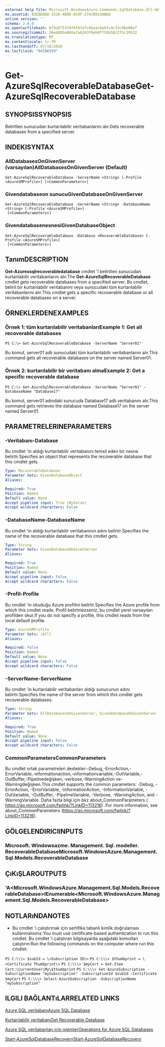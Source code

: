 ```yaml
---
external help file: Microsoft.WindowsAzure.Commands.SqlDatabase.dll-Help.xml
ms.assetid: 83E8DAD8-151A-408D-819F-274CB813ABDA
online version: ''
schema: 2.0.0
ms.openlocfilehash: 6f9a5753fdf4f87afc6baacbe9fc4c33c9be08ef
ms.sourcegitcommit: 56ed085a868afa8263f8eb0f755b5822f5c29532
ms.translationtype: MT
ms.contentlocale: tr-TR
ms.lasthandoff: 07/18/2020
ms.locfileid: "94106559"
---
```

# <span data-ttu-id="6dae1-101">Get-AzureSqlRecoverableDatabase</span><span class="sxs-lookup"><span data-stu-id="6dae1-101">Get-AzureSqlRecoverableDatabase</span></span>

## <span data-ttu-id="6dae1-102">SYNOPSIS</span><span class="sxs-lookup"><span data-stu-id="6dae1-102">SYNOPSIS</span></span>
<span data-ttu-id="6dae1-103">Belirtilen sunucudan kurtarılabilir veritabanlarını alır.</span><span class="sxs-lookup"><span data-stu-id="6dae1-103">Gets recoverable databases from a specified server.</span></span>

## <span data-ttu-id="6dae1-104">INDEKI</span><span class="sxs-lookup"><span data-stu-id="6dae1-104">SYNTAX</span></span>

### <span data-ttu-id="6dae1-105">AllDatabasesOnGivenServer (varsayılan)</span><span class="sxs-lookup"><span data-stu-id="6dae1-105">AllDatabasesOnGivenServer (Default)</span></span>
```
Get-AzureSqlRecoverableDatabase -ServerName <String> [-Profile <AzureSMProfile>] [<CommonParameters>]
```

### <span data-ttu-id="6dae1-106">Givendatabaseon sunucu</span><span class="sxs-lookup"><span data-stu-id="6dae1-106">GivenDatabaseOnGivenServer</span></span>
```
Get-AzureSqlRecoverableDatabase -ServerName <String> -DatabaseName <String> [-Profile <AzureSMProfile>]
 [<CommonParameters>]
```

### <span data-ttu-id="6dae1-107">Givendatabasenesnesi</span><span class="sxs-lookup"><span data-stu-id="6dae1-107">GivenDatabaseObject</span></span>
```
Get-AzureSqlRecoverableDatabase -Database <RecoverableDatabase> [-Profile <AzureSMProfile>]
 [<CommonParameters>]
```

## <span data-ttu-id="6dae1-108">Tanım</span><span class="sxs-lookup"><span data-stu-id="6dae1-108">DESCRIPTION</span></span>
<span data-ttu-id="6dae1-109">**Get-Azuressqlrecoverabledatabase** cmdlet 'i belirtilen sunucudan kurtarılabilir veritabanlarını alır.</span><span class="sxs-lookup"><span data-stu-id="6dae1-109">The **Get-AzureSqlRecoverableDatabase** cmdlet gets recoverable databases from a specified server.</span></span>
<span data-ttu-id="6dae1-110">Bu cmdlet, belirli bir kurtarılabilir veritabanını veya sunucudaki tüm kurtarılabilir veritabanlarını alır.</span><span class="sxs-lookup"><span data-stu-id="6dae1-110">This cmdlet gets a specific recoverable database or all recoverable databases on a server.</span></span>

## <span data-ttu-id="6dae1-111">ÖRNEKLERDEN</span><span class="sxs-lookup"><span data-stu-id="6dae1-111">EXAMPLES</span></span>

### <span data-ttu-id="6dae1-112">Örnek 1: tüm kurtarılabilir veritabanları</span><span class="sxs-lookup"><span data-stu-id="6dae1-112">Example 1: Get all recoverable databases</span></span>
```
PS C:\> Get-AzureSqlRecoverableDatabase -ServerName "Server01"
```

<span data-ttu-id="6dae1-113">Bu komut, server01 adlı sunucudaki tüm kurtarılabilir veritabanlarını alır.</span><span class="sxs-lookup"><span data-stu-id="6dae1-113">This command gets all recoverable databases on the server named Server01.</span></span>

### <span data-ttu-id="6dae1-114">Örnek 2: kurtarılabilir bir veritabanı alma</span><span class="sxs-lookup"><span data-stu-id="6dae1-114">Example 2: Get a specific recoverable database</span></span>
```
PS C:\> Get-AzureSqlRecoverableDatabase -ServerName "Server01" -DatabaseName "Database17"
```

<span data-ttu-id="6dae1-115">Bu komut, server01 adındaki sunucuda Database17 adlı veritabanını alır.</span><span class="sxs-lookup"><span data-stu-id="6dae1-115">This command gets retrieves the database named Database17 on the server named Server01.</span></span>

## <span data-ttu-id="6dae1-116">PARAMETRELERINE</span><span class="sxs-lookup"><span data-stu-id="6dae1-116">PARAMETERS</span></span>

### <span data-ttu-id="6dae1-117">-Veritabanı</span><span class="sxs-lookup"><span data-stu-id="6dae1-117">-Database</span></span>
<span data-ttu-id="6dae1-118">Bu cmdlet 'in aldığı kurtarılabilir veritabanını temsil eden bir nesne belirtir.</span><span class="sxs-lookup"><span data-stu-id="6dae1-118">Specifies an object that represents the recoverable database that this cmdlet gets.</span></span>

```yaml
Type: RecoverableDatabase
Parameter Sets: GivenDatabaseObject
Aliases: 

Required: True
Position: Named
Default value: None
Accept pipeline input: True (ByValue)
Accept wildcard characters: False
```

### <span data-ttu-id="6dae1-119">-DatabaseName</span><span class="sxs-lookup"><span data-stu-id="6dae1-119">-DatabaseName</span></span>
<span data-ttu-id="6dae1-120">Bu cmdlet 'in aldığı kurtarılabilir veritabanının adını belirtir.</span><span class="sxs-lookup"><span data-stu-id="6dae1-120">Specifies the name of the recoverable database that this cmdlet gets.</span></span>

```yaml
Type: String
Parameter Sets: GivenDatabaseOnGivenServer
Aliases: 

Required: True
Position: Named
Default value: None
Accept pipeline input: False
Accept wildcard characters: False
```

### <span data-ttu-id="6dae1-121">-Profil</span><span class="sxs-lookup"><span data-stu-id="6dae1-121">-Profile</span></span>
<span data-ttu-id="6dae1-122">Bu cmdlet 'in okuduğu Azure profilini belirtir.</span><span class="sxs-lookup"><span data-stu-id="6dae1-122">Specifies the Azure profile from which this cmdlet reads.</span></span>
<span data-ttu-id="6dae1-123">Profil belirtmezseniz, bu cmdlet yerel varsayılan profilden okur.</span><span class="sxs-lookup"><span data-stu-id="6dae1-123">If you do not specify a profile, this cmdlet reads from the local default profile.</span></span>

```yaml
Type: AzureSMProfile
Parameter Sets: (All)
Aliases: 

Required: False
Position: Named
Default value: None
Accept pipeline input: False
Accept wildcard characters: False
```

### <span data-ttu-id="6dae1-124">-ServerName</span><span class="sxs-lookup"><span data-stu-id="6dae1-124">-ServerName</span></span>
<span data-ttu-id="6dae1-125">Bu cmdlet 'in kurtarılabilir veritabanları aldığı sunucunun adını belirtir.</span><span class="sxs-lookup"><span data-stu-id="6dae1-125">Specifies the name of the server from which this cmdlet gets recoverable databases.</span></span>

```yaml
Type: String
Parameter Sets: AllDatabasesOnGivenServer, GivenDatabaseOnGivenServer
Aliases: 

Required: True
Position: Named
Default value: None
Accept pipeline input: False
Accept wildcard characters: False
```

### <span data-ttu-id="6dae1-126">CommonParameters</span><span class="sxs-lookup"><span data-stu-id="6dae1-126">CommonParameters</span></span>
<span data-ttu-id="6dae1-127">Bu cmdlet ortak parametreleri destekler:-Debug,-ErrorAction,-ErrorVariable,-ınformationaction,-ınformationvariable,-OutVariable,-OutBuffer,-Pipelinedeğişken,-verbose,-WarningAction ve-Warningdeğişken.</span><span class="sxs-lookup"><span data-stu-id="6dae1-127">This cmdlet supports the common parameters: -Debug, -ErrorAction, -ErrorVariable, -InformationAction, -InformationVariable, -OutVariable, -OutBuffer, -PipelineVariable, -Verbose, -WarningAction, and -WarningVariable.</span></span> <span data-ttu-id="6dae1-128">Daha fazla bilgi için bkz about_CommonParameters ( https://go.microsoft.com/fwlink/?LinkID=113216) .</span><span class="sxs-lookup"><span data-stu-id="6dae1-128">For more information, see about_CommonParameters (https://go.microsoft.com/fwlink/?LinkID=113216).</span></span>

## <span data-ttu-id="6dae1-129">GÖLGELENDIRICI</span><span class="sxs-lookup"><span data-stu-id="6dae1-129">INPUTS</span></span>

### <span data-ttu-id="6dae1-130">Microsoft. Windowsazme. Management. Sql. modeller. RecoverableDatabase</span><span class="sxs-lookup"><span data-stu-id="6dae1-130">Microsoft.WindowsAzure.Management.Sql.Models.RecoverableDatabase</span></span>

## <span data-ttu-id="6dae1-131">ÇıKıŞLAR</span><span class="sxs-lookup"><span data-stu-id="6dae1-131">OUTPUTS</span></span>

### <span data-ttu-id="6dae1-132">'A\<Microsoft.WindowsAzure.Management.Sql.Models.RecoverableDatabase\></span><span class="sxs-lookup"><span data-stu-id="6dae1-132">IEnumerable\<Microsoft.WindowsAzure.Management.Sql.Models.RecoverableDatabase\></span></span>

## <span data-ttu-id="6dae1-133">NOTLARıNDA</span><span class="sxs-lookup"><span data-stu-id="6dae1-133">NOTES</span></span>
* <span data-ttu-id="6dae1-134">Bu cmdlet 'i çalıştırmak için sertifika tabanlı kimlik doğrulaması kullanmalısınız.</span><span class="sxs-lookup"><span data-stu-id="6dae1-134">You must use certificate-based authentication to run this cmdlet.</span></span> <span data-ttu-id="6dae1-135">Bu cmdlet 'i çalıştıran bilgisayarda aşağıdaki komutları çalıştırın:</span><span class="sxs-lookup"><span data-stu-id="6dae1-135">Run the following commands on the computer where run this cmdlet:</span></span> 

`PS C:\\\> $subId = \<Subscription ID\>`
`PS C:\\\> $thumbprint = \<Certificate Thumbprint\>`
`PS C:\\\> $myCert = Get-Item Cert:\CurrentUser\My\$thumbprint`
`PS C:\\\> Set-AzureSubscription -SubscriptionName "mySubscription" -SubscriptionId $subId -Certificate $myCert`
`PS C:\\\> Select-AzureSubscription -SubscriptionName "mySubscription"`

## <span data-ttu-id="6dae1-136">ILGILI BAĞLANTıLAR</span><span class="sxs-lookup"><span data-stu-id="6dae1-136">RELATED LINKS</span></span>

[<span data-ttu-id="6dae1-137">Azure SQL veritabanı</span><span class="sxs-lookup"><span data-stu-id="6dae1-137">Azure SQL Database</span></span>](https://azure.microsoft.com/en-us/services/sql-database/)

[<span data-ttu-id="6dae1-138">Kurtarılabilir veritabanı</span><span class="sxs-lookup"><span data-stu-id="6dae1-138">Get Recoverable Database</span></span>](https://msdn.microsoft.com/en-us/library/azure/dn800985.aspx)

[<span data-ttu-id="6dae1-139">Azure SQL veritabanları için işlemler</span><span class="sxs-lookup"><span data-stu-id="6dae1-139">Operations for Azure SQL Databases</span></span>](https://msdn.microsoft.com/en-us/library/azure/dn505719.aspx)

[<span data-ttu-id="6dae1-140">Start-AzureSqlDatabaseRecovery</span><span class="sxs-lookup"><span data-stu-id="6dae1-140">Start-AzureSqlDatabaseRecovery</span></span>](./Start-AzureSqlDatabaseRecovery.md)



